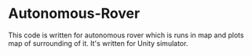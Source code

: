# Autonomous-Rover
This code is written for autonomous rover which is runs in map and plots map of surrounding of it. It's written for Unity simulator.

